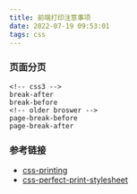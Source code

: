 ```yaml
---
title: 前端打印注意事项
date: 2022-07-19 09:53:01
tags: css
---
```


### 页面分页
```
<!-- css3 -->
break-after
break-before
<!-- older broswer -->
page-break-before
page-break-after
```

### 参考链接
- [css-printing](https://flaviocopes.com/css-printing/)
- [css-perfect-print-stylesheet](https://www.jotform.com/blog/css-perfect-print-stylesheet-98272/)